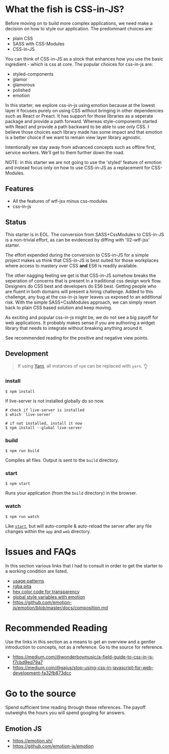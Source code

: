 What the fish is CSS-in-JS?
===========================

Before moving on to build more complex applications, we need make a decision on how to style our application. The predominant choices are:
- plain CSS
- SASS with CSS-Modules
- CSS-in-JS

You can think of CSS-in-JS as a stock that enhances how you use the basic ingredient - which is css at core. The popular choices for css-in-js are:
- styled-components
- glamor
- glamorous
- polished
- emotion

In this starter, we explore css-in-js using emotion because at the lowest layer it focuses purely on using CSS without bringing in other dependencies such as React or Preact. It has support for those libraries as a seperate package and provide a path forward. Whereas style-components started with React and provide a path backward to be able to use only CSS. I believe those choices each library made has some impact and that emotion is a better choice if we want to remain view layer library agnostic.

Intentionally we stay away from advanced concepts such as offline first, service workers. We'll get to them further down the road.

NOTE: in this starter we are not going to use the 'styled' feature of emotion and instead focus only on how to use CSS-in-JS as a replacement for CSS-Modules.

Features
--------
* All the features of wtf-jsx minus css-modules
* css-in-js

Status
------
This starter is in EOL. The conversion from SASS+CssModules to CSS-in-JS is a non-trivial effort, as can be evidenced by diffing with '02-wtf-jsx' starter.

The effort expended during the conversion to CSS-in-JS for a simple project makes us think that CSS-in-JS is best suited for those workplaces where access to mastery over CSS **and** ES6 is readily available.

The other nagging feeling we get is that CSS-in-JS somehow breaks the seperation of concerns that is present in a traditional css design work flow. Designers do CSS best and developers do ES6 best. Getting people who are fluent in both domains will present a hiring challenge. Added to this challenge, any bug at the css-in-js layer leaves us exposed to an additional risk. With the simple SASS+CssModules approach, we can simply revert back to plain CSS based solution and keep moving.

As exciting and popular css-in-js might be, we do not see a big payoff for web applications. It probably makes sense if you are authoring a widget library that needs to integrate without breaking anything around it.

See recommended reading for the positive and negative view points.

Development
-----------
> If using [Yarn](https://yarnpkg.com/), all instances of `npm` can be replaced with `yarn`. :ok_hand:

### install
```
$ npm install
```

If live-server is not installed globally do so now.

```
# check if live-server is installed
$ which `live-server`

# if not installed, install it now
$ npm install --global live-server
```

### build
```
$ npm run build
```

Compiles all files. Output is sent to the `build` directory.

### start
```
$ npm start
```
Runs your application (from the `build` directory) in the browser.

### watch
```
$ npm run watch
```

Like [`start`](#start), but will auto-compile & auto-reload the server after any file changes within the `app` and `web` directory.

Issues and FAQs
===============
In this section various links that I had to consult in order to get the starter to a working condition are listed.

- [usage patterns](https://github.com/emotion-js/emotion/issues/287)
- [rgba pita](https://caniuse.com/#feat=css-rrggbbaa)
- [hex color code for transparency](https://gist.github.com/lopspower/03fb1cc0ac9f32ef38f4)
- [global style variables with emotion](https://github.com/emotion-js/emotion/issues/618)
- https://github.com/emotion-js/emotion/blob/master/docs/composition.md

Recommended Reading
===================
Use the links in this section as a means to get an overview and a gentler
introduction to concepts, not as a reference. Go to the source for reference.

- https://medium.com/@wonderboymusic/a-field-guide-to-css-in-js-f7cbd9ed79a7
- https://medium.com/@gajus/stop-using-css-in-javascript-for-web-development-fa32fb873dcc

Go to the source
================
Spend sufficient time reading through these references. The payoff outweighs the hours you will spend googling for answers.

Emotion JS
----------
- https://emotion.sh/
- https://github.com/emotion-js/emotion
